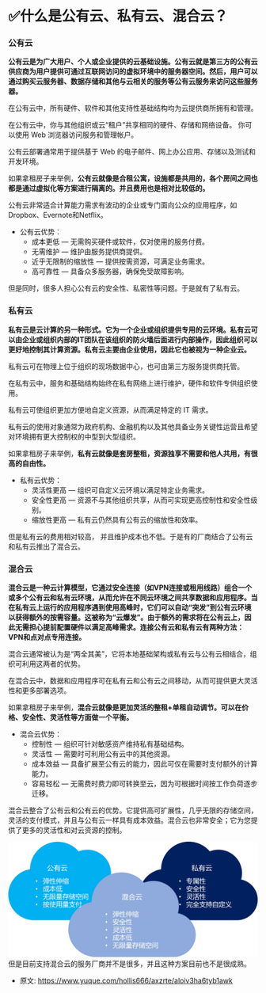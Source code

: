 # ✅什么是公有云、私有云、混合云？
<!--page header-->

<a name="m1HUo"></a>
### 公有云

**公有云是为广大用户、个人或企业提供的云基础设施。公有云就是第三方的公有云供应商为用户提供可通过互联网访问的虚拟环境中的服务器空间。然后，用户可以通过购买云服务器、数据存储和其他与云相关的服务等公有云服务来访问这些服务器。**

在公有云中，所有硬件、软件和其他支持性基础结构均为云提供商所拥有和管理。

在公有云中，你与其他组织或云“租户”共享相同的硬件、存储和网络设备。 你可以使用 Web 浏览器访问服务和管理帐户。

公有云部署通常用于提供基于 Web 的电子邮件、网上办公应用、存储以及测试和开发环境。

如果拿租房子来举例，**公有云就像是合租公寓，设施都是共用的，各个房间之间也都是通过虚拟化等方案进行隔离的。并且费用也是相对比较低的。**

公有云非常适合计算能力需求有波动的企业或专门面向公众的应用程序，如Dropbox、Evernote和Netflix。

- 公有云优势：
   - 成本更低 — 无需购买硬件或软件，仅对使用的服务付费。
   - 无需维护 — 维护由服务提供商提供。
   - 近乎无限制的缩放性 — 提供按需资源，可满足业务需求。
   - 高可靠性 — 具备众多服务器，确保免受故障影响。

但是同时，很多人担心公有云的安全性、私密性等问题。于是就有了私有云。
<a name="lWQ8G"></a>
### 私有云
**私有云是云计算的另一种形式。它为一个企业或组织提供专用的云环境。私有云可以由企业或组织内部的IT团队在该组织的防火墙后面进行内部操作，因此组织可以更好地控制其计算资源。私有云主要由企业使用，因此它也被视为一种企业云。**

私有云可在物理上位于组织的现场数据中心，也可由第三方服务提供商托管。

在私有云中，服务和基础结构始终在私有网络上进行维护，硬件和软件专供组织使用。

私有云可使组织更加方便地自定义资源，从而满足特定的 IT 需求。

私有云的使用对象通常为政府机构、金融机构以及其他具备业务关键性运营且希望对环境拥有更大控制权的中型到大型组织。

如果拿租房子来举例，**私有云就像是套房整租，资源独享不需要和他人共用，有很高的自由性。**

- 私有云优势：
   - 灵活性更高 — 组织可自定义云环境以满足特定业务需求。
   - 安全性更高 — 资源不与其他组织共享，从而可实现更高控制性和安全性级别。
   - 缩放性更高 — 私有云仍然具有公有云的缩放性和效率。

但是私有云的费用相对较高， 并且维护成本也不低。于是有的厂商结合了公有云和私有云推出了混合云。

<a name="Mp4wr"></a>
### 混合云
**混合云是一种云计算模型，它通过安全连接（如VPN连接或租用线路）组合一个或多个公有云和私有云环境，从而允许在不同云环境之间共享数据和应用程序。当在私有云上运行的应用程序遇到使用高峰时，它们可以自动“突发”到公有云环境以获得额外的按需容量。这被称为“云爆发”。由于额外的需求将在公有云上，因此无需担心提前配置硬件以满足高峰需求。连接公有云和私有云有两种方法：VPN和点对点专用连接。**

混合云通常被认为是“两全其美”，它将本地基础架构或私有云与公有云相结合，组织可利用这两者的优势。

在混合云中，数据和应用程序可在私有云和公有云之间移动，从而可提供更大灵活性和更多部署选项。

如果拿租房子来举例，**混合云就像是更加灵活的整租+单租自动调节。可以在价格、安全性、灵活性等方面做一个平衡。**

- 混合云优势：
   - 控制性 — 组织可针对敏感资产维持私有基础结构。
   - 灵活性 — 需要时可利用公有云中的其他资源。
   - 成本效益 — 具备扩展至公有云的能力，因此可仅在需要时支付额外的计算能力。
   - 容易轻松 — 无需费时费力即可转换至云，因为可根据时间按工作负荷逐步迁移。

混合云整合了公有云和公有云的优势。它提供高可扩展性，几乎无限的存储空间，灵活的支付模式，并且与公有云一样具有成本效益。混合云也非常安全；它为您提供了更多的灵活性和对云资源的控制。


![](./img/DneQM5Bh699zOggj/1672144385715-782104ff-4424-49da-a9ee-04c4b6ff6dd1-960479.jpeg)
但是目前支持混合云的服务厂商并不是很多，并且这种方案目前也不是很成熟。


<!--page footer-->
- 原文: <https://www.yuque.com/hollis666/axzrte/aloiv3ha6tyb1awk>